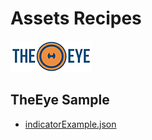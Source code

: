 # Assets Recipes

[![theeye.io](../../images/logo-theeye-theOeye-logo2.png)](https://theeye.io/en/index.html)

## TheEye Sample

* [indicatorExample.json](./indicatorExample.json)

